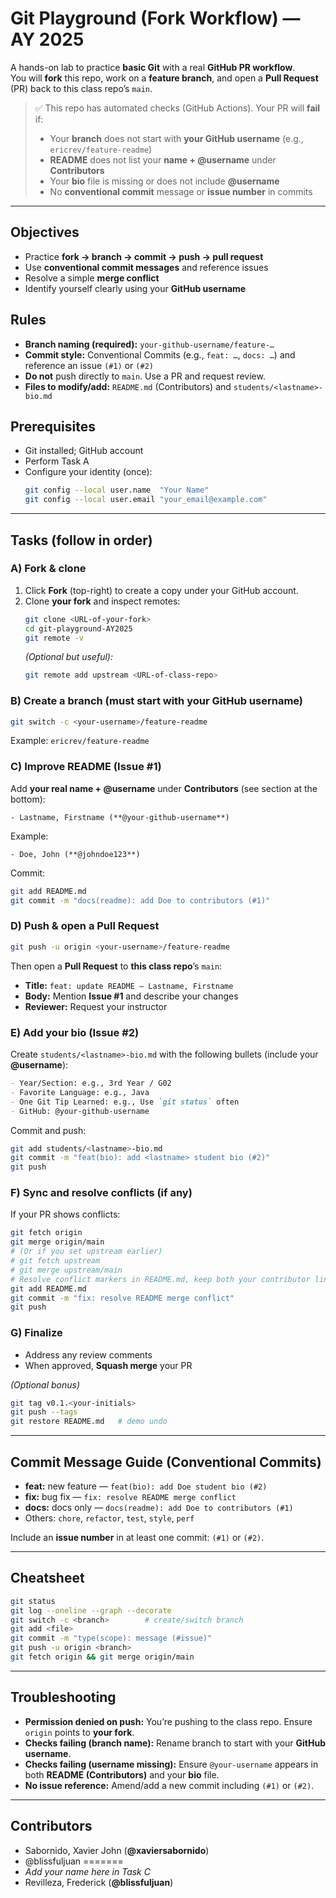 # Git Playground (Fork Workflow) — AY 2025

A hands-on lab to practice **basic Git** with a real **GitHub PR workflow**.  
You will **fork** this repo, work on a **feature branch**, and open a **Pull Request** (PR) back to this class repo’s `main`.

> ✅ This repo has automated checks (GitHub Actions). Your PR will **fail** if:
> - Your **branch** does not start with **your GitHub username** (e.g., `ericrev/feature-readme`)
> - **README** does not list your **name + @username** under **Contributors**
> - Your **bio** file is missing or does not include **@username**
> - No **conventional commit** message or **issue number** in commits

---

## Objectives
- Practice **fork → branch → commit → push → pull request**
- Use **conventional commit messages** and reference issues
- Resolve a simple **merge conflict**
- Identify yourself clearly using your **GitHub username**

## Rules
- **Branch naming (required):** `your-github-username/feature-…`
- **Commit style:** Conventional Commits (e.g., `feat: …`, `docs: …`) and reference an issue `(#1)` or `(#2)`
- **Do not** push directly to `main`. Use a PR and request review.
- **Files to modify/add:** `README.md` (Contributors) and `students/<lastname>-bio.md`

## Prerequisites
- Git installed; GitHub account
- Perform Task A
- Configure your identity (once):
  ```bash
  git config --local user.name  "Your Name"
  git config --local user.email "your_email@example.com"
  ```

---

## Tasks (follow in order)

### A) Fork & clone
1. Click **Fork** (top-right) to create a copy under your GitHub account.
2. Clone **your fork** and inspect remotes:
   ```bash
   git clone <URL-of-your-fork>
   cd git-playground-AY2025
   git remote -v
   ```
   *(Optional but useful):*
   ```bash
   git remote add upstream <URL-of-class-repo>
   ```

### B) Create a branch (must start with your GitHub username)
```bash
git switch -c <your-username>/feature-readme
```
Example: `ericrev/feature-readme`

### C) Improve README (Issue #1)
Add **your real name + @username** under **Contributors** (see section at the bottom):
```
- Lastname, Firstname (**@your-github-username**)
```
Example:
```
- Doe, John (**@johndoe123**)
```
Commit:
```bash
git add README.md
git commit -m "docs(readme): add Doe to contributors (#1)"
```

### D) Push & open a Pull Request
```bash
git push -u origin <your-username>/feature-readme
```
Then open a **Pull Request** to **this class repo**’s `main`:
- **Title:** `feat: update README – Lastname, Firstname`
- **Body:** Mention **Issue #1** and describe your changes
- **Reviewer:** Request your instructor

### E) Add your bio (Issue #2)
Create `students/<lastname>-bio.md` with the following bullets (include your **@username**):
```markdown
- Year/Section: e.g., 3rd Year / G02
- Favorite Language: e.g., Java
- One Git Tip Learned: e.g., Use `git status` often
- GitHub: @your-github-username
```
Commit and push:
```bash
git add students/<lastname>-bio.md
git commit -m "feat(bio): add <lastname> student bio (#2)"
git push
```

### F) Sync and resolve conflicts (if any)
If your PR shows conflicts:
```bash
git fetch origin
git merge origin/main
# (Or if you set upstream earlier)
# git fetch upstream
# git merge upstream/main
# Resolve conflict markers in README.md, keep both your contributor line and class updates
git add README.md
git commit -m "fix: resolve README merge conflict"
git push
```

### G) Finalize
- Address any review comments
- When approved, **Squash merge** your PR

*(Optional bonus)*
```bash
git tag v0.1.<your-initials>
git push --tags
git restore README.md   # demo undo
```

---

## Commit Message Guide (Conventional Commits)
- **feat:** new feature — `feat(bio): add Doe student bio (#2)`
- **fix:** bug fix — `fix: resolve README merge conflict`
- **docs:** docs only — `docs(readme): add Doe to contributors (#1)`
- Others: `chore`, `refactor`, `test`, `style`, `perf`

Include an **issue number** in at least one commit: `(#1)` or `(#2)`.

---

## Cheatsheet
```bash
git status
git log --oneline --graph --decorate
git switch -c <branch>        # create/switch branch
git add <file>
git commit -m "type(scope): message (#issue)"
git push -u origin <branch>
git fetch origin && git merge origin/main
```

---

## Troubleshooting
- **Permission denied on push:** You’re pushing to the class repo. Ensure `origin` points to **your fork**.
- **Checks failing (branch name):** Rename branch to start with your **GitHub username**.
- **Checks failing (username missing):** Ensure `@your-username` appears in both **README (Contributors)** and your **bio** file.
- **No issue reference:** Amend/add a new commit including `(#1)` or `(#2)`.

---

## Contributors

- Sabornido, Xavier John (**@xaviersabornido**)
- @blissfuljuan
=======
- _Add your name here in Task C_
- Revilleza, Frederick (**@blissfuljuan**)

